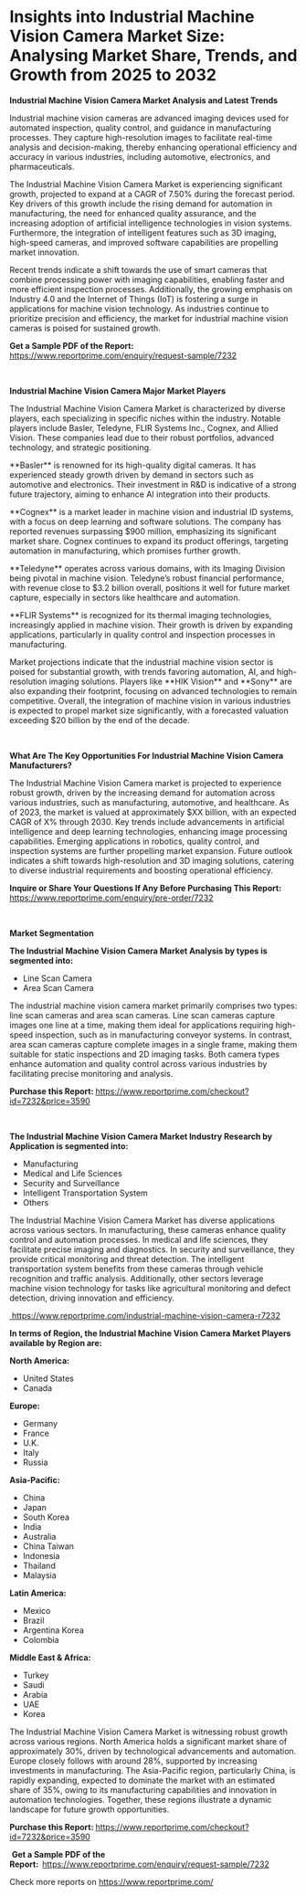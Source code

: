 <p><h1>Insights into Industrial Machine Vision Camera Market Size: Analysing Market Share, Trends, and Growth from 2025 to 2032</h1></p><p><strong>Industrial Machine Vision Camera Market Analysis and Latest Trends</strong></p>
<p><p>Industrial machine vision cameras are advanced imaging devices used for automated inspection, quality control, and guidance in manufacturing processes. They capture high-resolution images to facilitate real-time analysis and decision-making, thereby enhancing operational efficiency and accuracy in various industries, including automotive, electronics, and pharmaceuticals.</p><p>The Industrial Machine Vision Camera Market is experiencing significant growth, projected to expand at a CAGR of 7.50% during the forecast period. Key drivers of this growth include the rising demand for automation in manufacturing, the need for enhanced quality assurance, and the increasing adoption of artificial intelligence technologies in vision systems. Furthermore, the integration of intelligent features such as 3D imaging, high-speed cameras, and improved software capabilities are propelling market innovation.</p><p>Recent trends indicate a shift towards the use of smart cameras that combine processing power with imaging capabilities, enabling faster and more efficient inspection processes. Additionally, the growing emphasis on Industry 4.0 and the Internet of Things (IoT) is fostering a surge in applications for machine vision technology. As industries continue to prioritize precision and efficiency, the market for industrial machine vision cameras is poised for sustained growth.</p></p>
<p><strong>Get a Sample PDF of the Report:&nbsp;</strong> <a href="https://www.reportprime.com/enquiry/request-sample/7232?utm_campaign=3030&utm_medium=2&utm_source=Github&utm_content=ia&utm_term=19032025&utm_id=industrial-machine-vision-camera">https://www.reportprime.com/enquiry/request-sample/7232</a></p>
<p>&nbsp;</p>
<p><strong>Industrial Machine Vision Camera Major Market Players</strong></p>
<p><p>The Industrial Machine Vision Camera Market is characterized by diverse players, each specializing in specific niches within the industry. Notable players include Basler, Teledyne, FLIR Systems Inc., Cognex, and Allied Vision. These companies lead due to their robust portfolios, advanced technology, and strategic positioning.</p><p>**Basler** is renowned for its high-quality digital cameras. It has experienced steady growth driven by demand in sectors such as automotive and electronics. Their investment in R&D is indicative of a strong future trajectory, aiming to enhance AI integration into their products.</p><p>**Cognex** is a market leader in machine vision and industrial ID systems, with a focus on deep learning and software solutions. The company has reported revenues surpassing $900 million, emphasizing its significant market share. Cognex continues to expand its product offerings, targeting automation in manufacturing, which promises further growth.</p><p>**Teledyne** operates across various domains, with its Imaging Division being pivotal in machine vision. Teledyne’s robust financial performance, with revenue close to $3.2 billion overall, positions it well for future market capture, especially in sectors like healthcare and automation.</p><p>**FLIR Systems** is recognized for its thermal imaging technologies, increasingly applied in machine vision. Their growth is driven by expanding applications, particularly in quality control and inspection processes in manufacturing.</p><p>Market projections indicate that the industrial machine vision sector is poised for substantial growth, with trends favoring automation, AI, and high-resolution imaging solutions. Players like **HIK Vision** and **Sony** are also expanding their footprint, focusing on advanced technologies to remain competitive. Overall, the integration of machine vision in various industries is expected to propel market size significantly, with a forecasted valuation exceeding $20 billion by the end of the decade.</p></p>
<p>&nbsp;</p>
<p><strong>What Are The Key Opportunities For Industrial Machine Vision Camera Manufacturers?</strong></p>
<p><p>The Industrial Machine Vision Camera market is projected to experience robust growth, driven by the increasing demand for automation across various industries, such as manufacturing, automotive, and healthcare. As of 2023, the market is valued at approximately $XX billion, with an expected CAGR of X% through 2030. Key trends include advancements in artificial intelligence and deep learning technologies, enhancing image processing capabilities. Emerging applications in robotics, quality control, and inspection systems are further propelling market expansion. Future outlook indicates a shift towards high-resolution and 3D imaging solutions, catering to diverse industrial requirements and boosting operational efficiency.</p></p>
<p><strong>Inquire or Share Your Questions If Any Before Purchasing This Report:</strong> <a href="https://www.reportprime.com/enquiry/pre-order/7232?utm_campaign=3030&utm_medium=2&utm_source=Github&utm_content=ia&utm_term=19032025&utm_id=industrial-machine-vision-camera">https://www.reportprime.com/enquiry/pre-order/7232</a></p>
<p>&nbsp;</p>
<p><strong>Market Segmentation</strong></p>
<p><strong>The Industrial Machine Vision Camera Market Analysis by types is segmented into:</strong></p>
<p><ul><li>Line Scan Camera</li><li>Area Scan Camera</li></ul></p>
<p><p>The industrial machine vision camera market primarily comprises two types: line scan cameras and area scan cameras. Line scan cameras capture images one line at a time, making them ideal for applications requiring high-speed inspection, such as in manufacturing conveyor systems. In contrast, area scan cameras capture complete images in a single frame, making them suitable for static inspections and 2D imaging tasks. Both camera types enhance automation and quality control across various industries by facilitating precise monitoring and analysis.</p></p>
<p><strong>Purchase this Report:&nbsp;</strong><a href="https://www.reportprime.com/checkout?id=7232&price=3590&utm_campaign=3030&utm_medium=2&utm_source=Github&utm_content=ia&utm_term=19032025&utm_id=industrial-machine-vision-camera">https://www.reportprime.com/checkout?id=7232&price=3590</a></p>
<p>&nbsp;</p>
<p><strong>The Industrial Machine Vision Camera Market Industry Research by Application is segmented into:</strong></p>
<p><ul><li>Manufacturing</li><li>Medical and Life Sciences</li><li>Security and Surveillance</li><li>Intelligent Transportation System</li><li>Others</li></ul></p>
<p><p>The Industrial Machine Vision Camera Market has diverse applications across various sectors. In manufacturing, these cameras enhance quality control and automation processes. In medical and life sciences, they facilitate precise imaging and diagnostics. In security and surveillance, they provide critical monitoring and threat detection. The intelligent transportation system benefits from these cameras through vehicle recognition and traffic analysis. Additionally, other sectors leverage machine vision technology for tasks like agricultural monitoring and defect detection, driving innovation and efficiency.</p></p>
<p><a href="https://www.reportprime.com/industrial-machine-vision-camera-r7232?utm_campaign=3030&utm_medium=2&utm_source=Github&utm_content=ia&utm_term=19032025&utm_id=industrial-machine-vision-camera">&nbsp;https://www.reportprime.com/industrial-machine-vision-camera-r7232</a></p>
<p><strong>In terms of Region, the Industrial Machine Vision Camera Market Players available by Region are:</strong></p>
<p>
    <p> <strong> North America: </strong>
        <ul>
            <li>United States</li>
            <li>Canada</li>
        </ul>
        </p> 
    <p> <strong> Europe: </strong>
        <ul>
            <li>Germany</li>
            <li>France</li>
            <li>U.K.</li>
            <li>Italy</li>
            <li>Russia</li>
        </ul>
        </p> 
    <p> <strong> Asia-Pacific: </strong>
        <ul>
            <li>China</li>
            <li>Japan</li>
            <li>South Korea</li>
            <li>India</li>
            <li>Australia</li>
            <li>China Taiwan</li>
            <li>Indonesia</li>
            <li>Thailand</li>
            <li>Malaysia</li>
        </ul>
        </p> 
    <p> <strong> Latin America: </strong>
        <ul>
            <li>Mexico</li>
            <li>Brazil</li>
            <li>Argentina Korea</li>
            <li>Colombia</li>
        </ul>
        </p> 
    <p> <strong> Middle East & Africa: </strong>
        <ul>
            <li>Turkey</li>
            <li>Saudi</li>
            <li>Arabia</li>
            <li>UAE</li>
            <li>Korea</li>
        </ul>
    </p>
    </p>
<p><p>The Industrial Machine Vision Camera Market is witnessing robust growth across various regions. North America holds a significant market share of approximately 30%, driven by technological advancements and automation. Europe closely follows with around 28%, supported by increasing investments in manufacturing. The Asia-Pacific region, particularly China, is rapidly expanding, expected to dominate the market with an estimated share of 35%, owing to its manufacturing capabilities and innovation in automation technologies. Together, these regions illustrate a dynamic landscape for future growth opportunities.</p></p>
<p><strong>Purchase this Report: </strong><a href="https://www.reportprime.com/checkout?id=7232&price=3590&utm_campaign=3030&utm_medium=2&utm_source=Github&utm_content=ia&utm_term=19032025&utm_id=industrial-machine-vision-camera">https://www.reportprime.com/checkout?id=7232&price=3590</a></p>
<p>&nbsp;<strong>Get a Sample PDF of the Report:&nbsp;&nbsp;</strong><a href="https://www.reportprime.com/enquiry/request-sample/7232?utm_campaign=3030&utm_medium=2&utm_source=Github&utm_content=ia&utm_term=19032025&utm_id=industrial-machine-vision-camera">https://www.reportprime.com/enquiry/request-sample/7232</a></p>
<p><strong></strong></p>
<p>Check more reports on <a href="https://www.reportprime.com/?utm_campaign=3030&utm_medium=2&utm_source=Github&utm_content=ia&utm_term=19032025&utm_id=industrial-machine-vision-camera">https://www.reportprime.com/</a></p>